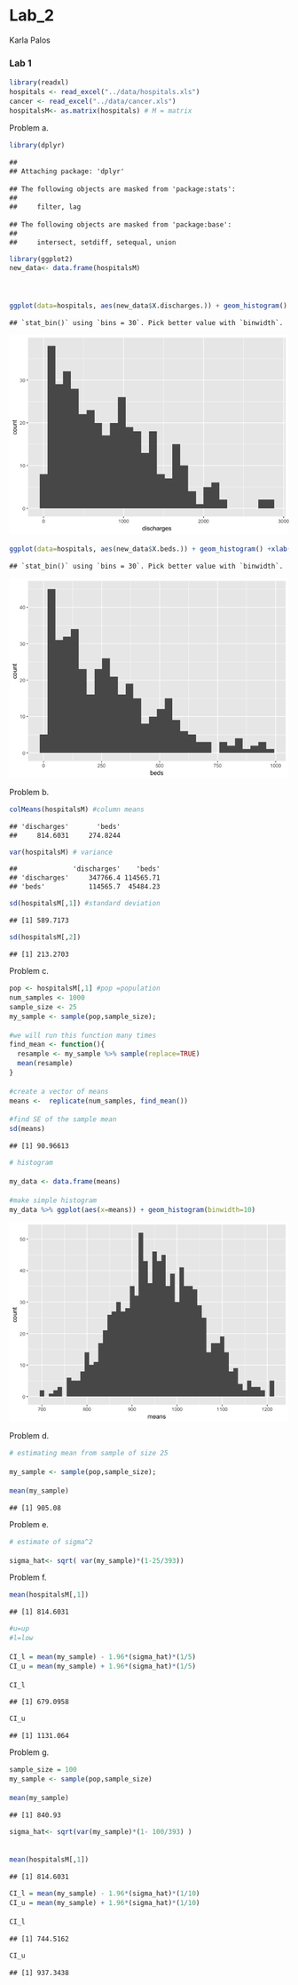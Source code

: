 Lab\_2
================
Karla Palos

### Lab 1

``` r
library(readxl)
hospitals <- read_excel("../data/hospitals.xls")
cancer <- read_excel("../data/cancer.xls")
hospitalsM<- as.matrix(hospitals) # M = matrix
```

Problem a.

``` r
library(dplyr)
```

    ## 
    ## Attaching package: 'dplyr'

    ## The following objects are masked from 'package:stats':
    ## 
    ##     filter, lag

    ## The following objects are masked from 'package:base':
    ## 
    ##     intersect, setdiff, setequal, union

``` r
library(ggplot2)
new_data<- data.frame(hospitalsM)



ggplot(data=hospitals, aes(new_data$X.discharges.)) + geom_histogram() +xlab("discharges")
```

    ## `stat_bin()` using `bins = 30`. Pick better value with `binwidth`.

![](Lab_1_files/figure-markdown_github/unnamed-chunk-2-1.png)

``` r
ggplot(data=hospitals, aes(new_data$X.beds.)) + geom_histogram() +xlab("beds")
```

    ## `stat_bin()` using `bins = 30`. Pick better value with `binwidth`.

![](Lab_1_files/figure-markdown_github/unnamed-chunk-2-2.png)

Problem b.

``` r
colMeans(hospitalsM) #column means 
```

    ## 'discharges'       'beds' 
    ##     814.6031     274.8244

``` r
var(hospitalsM) # variance
```

    ##              'discharges'    'beds'
    ## 'discharges'     347766.4 114565.71
    ## 'beds'           114565.7  45484.23

``` r
sd(hospitalsM[,1]) #standard deviation
```

    ## [1] 589.7173

``` r
sd(hospitalsM[,2])
```

    ## [1] 213.2703

Problem c.

``` r
pop <- hospitalsM[,1] #pop =population
num_samples <- 1000
sample_size <- 25
my_sample <- sample(pop,sample_size);

#we will run this function many times
find_mean <- function(){
  resample <- my_sample %>% sample(replace=TRUE)
  mean(resample)
}

#create a vector of means
means <-  replicate(num_samples, find_mean())

#find SE of the sample mean
sd(means)
```

    ## [1] 90.96613

``` r
# histogram

my_data <- data.frame(means)

#make simple histogram
my_data %>% ggplot(aes(x=means)) + geom_histogram(binwidth=10)
```

![](Lab_1_files/figure-markdown_github/unnamed-chunk-4-1.png)

Problem d.

``` r
# estimating mean from sample of size 25

my_sample <- sample(pop,sample_size);

mean(my_sample)
```

    ## [1] 905.08

Problem e.

``` r
# estimate of sigma^2

sigma_hat<- sqrt( var(my_sample)*(1-25/393)) 
```

Problem f.

``` r
mean(hospitalsM[,1])
```

    ## [1] 814.6031

``` r
#u=up
#l=low

CI_l = mean(my_sample) - 1.96*(sigma_hat)*(1/5)
CI_u = mean(my_sample) + 1.96*(sigma_hat)*(1/5)

CI_l
```

    ## [1] 679.0958

``` r
CI_u
```

    ## [1] 1131.064

Problem g.

``` r
sample_size = 100
my_sample <- sample(pop,sample_size)

mean(my_sample)
```

    ## [1] 840.93

``` r
sigma_hat<- sqrt(var(my_sample)*(1- 100/393) )


mean(hospitalsM[,1])
```

    ## [1] 814.6031

``` r
CI_l = mean(my_sample) - 1.96*(sigma_hat)*(1/10)
CI_u = mean(my_sample) + 1.96*(sigma_hat)*(1/10)

CI_l
```

    ## [1] 744.5162

``` r
CI_u
```

    ## [1] 937.3438
